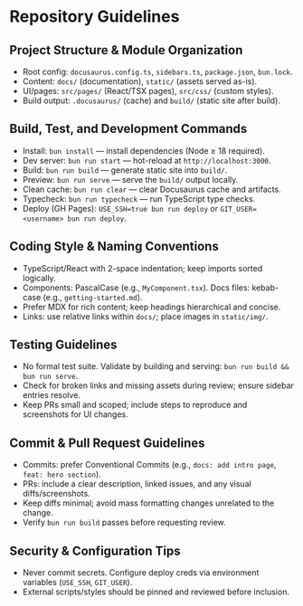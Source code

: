 # Repository Guidelines

## Project Structure & Module Organization

- Root config: `docusaurus.config.ts`, `sidebars.ts`, `package.json`, `bun.lock`.
- Content: `docs/` (documentation), `static/` (assets served as-is).
- UI/pages: `src/pages/` (React/TSX pages), `src/css/` (custom styles).
- Build output: `.docusaurus/` (cache) and `build/` (static site after build).

## Build, Test, and Development Commands

- Install: `bun install` — install dependencies (Node ≥ 18 required).
- Dev server: `bun run start` — hot-reload at `http://localhost:3000`.
- Build: `bun run build` — generate static site into `build/`.
- Preview: `bun run serve` — serve the `build/` output locally.
- Clean cache: `bun run clear` — clear Docusaurus cache and artifacts.
- Typecheck: `bun run typecheck` — run TypeScript type checks.
- Deploy (GH Pages): `USE_SSH=true bun run deploy` or `GIT_USER=<username> bun run deploy`.

## Coding Style & Naming Conventions

- TypeScript/React with 2-space indentation; keep imports sorted logically.
- Components: PascalCase (e.g., `MyComponent.tsx`). Docs files: kebab-case (e.g., `getting-started.md`).
- Prefer MDX for rich content; keep headings hierarchical and concise.
- Links: use relative links within `docs/`; place images in `static/img/`.

## Testing Guidelines

- No formal test suite. Validate by building and serving: `bun run build && bun run serve`.
- Check for broken links and missing assets during review; ensure sidebar entries resolve.
- Keep PRs small and scoped; include steps to reproduce and screenshots for UI changes.

## Commit & Pull Request Guidelines

- Commits: prefer Conventional Commits (e.g., `docs: add intro page`, `feat: hero section`).
- PRs: include a clear description, linked issues, and any visual diffs/screenshots.
- Keep diffs minimal; avoid mass formatting changes unrelated to the change.
- Verify `bun run build` passes before requesting review.

## Security & Configuration Tips

- Never commit secrets. Configure deploy creds via environment variables (`USE_SSH`, `GIT_USER`).
- External scripts/styles should be pinned and reviewed before inclusion.

